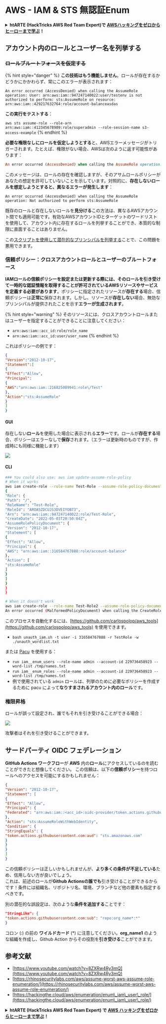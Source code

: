 # AWS - IAM & STS 無認証Enum

<details>

<summary><strong>htARTE (HackTricks AWS Red Team Expert)で</strong> <a href="https://training.hacktricks.xyz/courses/arte"><strong>AWSハッキングをゼロからヒーローまで学ぶ</strong></a><strong>！</strong></summary>

HackTricksをサポートする他の方法:

* **HackTricksにあなたの会社を広告したい**、または**HackTricksをPDFでダウンロードしたい**場合は、[**サブスクリプションプラン**](https://github.com/sponsors/carlospolop)をチェックしてください！
* [**公式PEASS & HackTricksグッズ**](https://peass.creator-spring.com)を入手する
* [**The PEASS Family**](https://opensea.io/collection/the-peass-family)を発見する、私たちの独占的な[**NFTs**](https://opensea.io/collection/the-peass-family)のコレクション
* 💬 [**Discordグループ**](https://discord.gg/hRep4RUj7f)に**参加する**か、[**テレグラムグループ**](https://t.me/peass)に参加するか、**Twitter** 🐦 [**@carlospolopm**](https://twitter.com/carlospolopm)を**フォローする**。
* [**HackTricks**](https://github.com/carlospolop/hacktricks)と[**HackTricks Cloud**](https://github.com/carlospolop/hacktricks-cloud)のgithubリポジトリにPRを提出して、あなたのハッキングのコツを**共有する**。

</details>

## アカウント内のロールとユーザー名を列挙する

### ~~ロールブルートフォースを仮定する~~

{% hint style="danger" %}
**この技術はもう機能しません**。ロールが存在するかどうかにかかわらず、常にこのエラーが表示されます：

`An error occurred (AccessDenied) when calling the AssumeRole operation: User: arn:aws:iam::947247140022:user/testenv is not authorized to perform: sts:AssumeRole on resource: arn:aws:iam::429217632764:role/account-balanceasdas`

**この実行をテストする**：

`aws sts assume-role --role-arn arn:aws:iam::412345678909:role/superadmin --role-session-name s3-access-example`
{% endhint %}

**必要な権限なしにロールを仮定しようとする**と、AWSエラーメッセージがトリガーされます。たとえば、権限がない場合、AWSは次のように返す可能性があります：
```ruby
An error occurred (AccessDenied) when calling the AssumeRole operation: User: arn:aws:iam::012345678901:user/MyUser is not authorized to perform: sts:AssumeRole on resource: arn:aws:iam::111111111111:role/aws-service-role/rds.amazonaws.com/AWSServiceRoleForRDS
```
このメッセージは、ロールの存在を確認しますが、そのアサムロールポリシーがあなたの想定を許可していないことを示しています。対照的に、**存在しないロールを想定しようとすると、異なるエラーが発生します**：
```less
An error occurred (AccessDenied) when calling the AssumeRole operation: Not authorized to perform sts:AssumeRole
```
既存のロールと存在しないロールを**見分ける**この方法は、異なるAWSアカウント間でも適用可能です。有効なAWSアカウントIDとターゲットのワードリストを使用して、アカウント内に存在するロールを列挙することができ、本質的な制限に直面することはありません。

この[スクリプトを使用して潜在的なプリンシパルを列挙する](https://github.com/RhinoSecurityLabs/Security-Research/tree/master/tools/aws-pentest-tools/assume\_role\_enum)ことで、この問題を悪用できます。

### 信頼ポリシー：クロスアカウントロールとユーザーのブルートフォース

**IAMロールの信頼ポリシーを設定または更新する際には、そのロールを引き受けて一時的な認証情報を取得することが許可されているAWSリソースやサービスを定義する必要があります**。ポリシーに指定されたリソースが**存在する**場合、信頼ポリシーは**正常に**保存されます。しかし、リソースが**存在しない**場合、無効なプリンシパルが提供されたことを示す**エラーが生成されます**。

{% hint style="warning" %}
そのリソースには、クロスアカウントロールまたはユーザーを指定することができることに注意してください：

* `arn:aws:iam::acc_id:role/role_name`
* `arn:aws:iam::acc_id:user/user_name`
{% endhint %}

これはポリシーの例です：
```json
{
"Version":"2012-10-17",
"Statement":[
{
"Effect":"Allow",
"Principal":
{
"AWS":"arn:aws:iam::216825089941:role\/Test"
},
"Action":"sts:AssumeRole"
}
]
}
```
#### GUI

存在しない**ロール**を使用した場合に表示される**エラー**です。ロールが**存在する**場合、ポリシーはエラーなしで**保存**されます。（エラーは更新時のものですが、作成時にも同様に機能します）

![](<../../../.gitbook/assets/image (68).png>)

#### CLI
```bash
### You could also use: aws iam update-assume-role-policy
# When it works
aws iam create-role --role-name Test-Role --assume-role-policy-document file://a.json
{
"Role": {
"Path": "/",
"RoleName": "Test-Role",
"RoleId": "AROA5ZDCUJS3DVEIYOB73",
"Arn": "arn:aws:iam::947247140022:role/Test-Role",
"CreateDate": "2022-05-03T20:50:04Z",
"AssumeRolePolicyDocument": {
"Version": "2012-10-17",
"Statement": [
{
"Effect": "Allow",
"Principal": {
"AWS": "arn:aws:iam::316584767888:role/account-balance"
},
"Action": [
"sts:AssumeRole"
]
}
]
}
}
}

# When it doesn't work
aws iam create-role --role-name Test-Role2 --assume-role-policy-document file://a.json
An error occurred (MalformedPolicyDocument) when calling the CreateRole operation: Invalid principal in policy: "AWS":"arn:aws:iam::316584767888:role/account-balanceefd23f2"
```
このプロセスを自動化するには、[https://github.com/carlospolop/aws_tools](https://github.com/carlospolop/aws_tools) を使用できます。

* `bash unauth_iam.sh -t user -i 316584767888 -r TestRole -w ./unauth_wordlist.txt`

または [Pacu](https://github.com/RhinoSecurityLabs/pacu) を使用する：

* `run iam__enum_users --role-name admin --account-id 229736458923 --word-list /tmp/names.txt`
* `run iam__enum_roles --role-name admin --account-id 229736458923 --word-list /tmp/names.txt`
* 例で使用されている `admin` ロールは、列挙のために必要なポリシーを作成するために pacu によって**なりすまされるアカウント内のロール**です。

### 権限昇格

ロールが誤って設定され、誰でもそれを引き受けることができる場合：

![](<../../../.gitbook/assets/image (35).png>)

攻撃者はそれを引き受けることができます。

## サードパーティ OIDC フェデレーション

**GitHub Actions ワークフロー**が **AWS** 内の**ロール**にアクセスしているのを読むことができたと想像してください。
この信頼は、以下の**信頼ポリシー**を持つロールへのアクセスを可能にするかもしれません：
```json
{
"Version": "2012-10-17",
"Statement": [
{
"Effect": "Allow",
"Principal": {
"Federated": "arn:aws:iam::<acc_id>:oidc-provider/token.actions.githubusercontent.com"
},
"Action": "sts:AssumeRoleWithWebIdentity",
"Condition": {
"StringEquals": {
"token.actions.githubusercontent.com:aud": "sts.amazonaws.com"
}
}
}
]
}
```
この信頼ポリシーは正しいかもしれませんが、**より多くの条件が不足している**ため、信用しない方が良いでしょう。\
これは、前述のロールが**Github Actionsの誰でも**引き受けることができるからです！条件には組織名、リポジトリ名、環境、ブランチなど他の要素も指定するべきです。

別の潜在的な誤設定は、次のような**条件を追加する**ことです：
```json
"StringLike": {
"token.actions.githubusercontent.com:sub": "repo:org_name*:*"
}
```
コロン (:) の前の **ワイルドカード** (\*) に注意してください。**org\_name1** のような組織を作成し、Github Action からその役割を**引き受ける**ことができます。

## 参考文献

* [https://www.youtube.com/watch?v=8ZXRw4Ry3mQ](https://www.youtube.com/watch?v=8ZXRw4Ry3mQ)
* [https://rhinosecuritylabs.com/aws/assume-worst-aws-assume-role-enumeration/](https://rhinosecuritylabs.com/aws/assume-worst-aws-assume-role-enumeration/)
* [https://hackingthe.cloud/aws/enumeration/enum\_iam\_user\_role/](https://hackingthe.cloud/aws/enumeration/enum\_iam\_user\_role/)

<details>

<summary><strong>htARTE (HackTricks AWS Red Team Expert) で</strong> <a href="https://training.hacktricks.xyz/courses/arte"><strong>AWS ハッキングをゼロからヒーローまで学ぶ</strong></a><strong>！</strong></summary>

HackTricks をサポートする他の方法:

* **HackTricks にあなたの**会社を広告したい、または**HackTricks を PDF でダウンロード**したい場合は、[**サブスクリプションプラン**](https://github.com/sponsors/carlospolop)をチェックしてください！
* [**公式 PEASS & HackTricks グッズ**](https://peass.creator-spring.com)を入手する
* [**The PEASS Family**](https://opensea.io/collection/the-peass-family) を発見し、独占的な [**NFT**](https://opensea.io/collection/the-peass-family) コレクションをチェックする
* 💬 [**Discord グループ**](https://discord.gg/hRep4RUj7f) または [**telegram グループ**](https://t.me/peass) に**参加する**か、**Twitter** 🐦 [**@carlospolopm**](https://twitter.com/carlospolopm) を**フォローする**。
* [**HackTricks**](https://github.com/carlospolop/hacktricks) および [**HackTricks Cloud**](https://github.com/carlospolop/hacktricks-cloud) の github リポジトリに PR を提出して、あなたのハッキングのコツを**共有する**。

</details>
